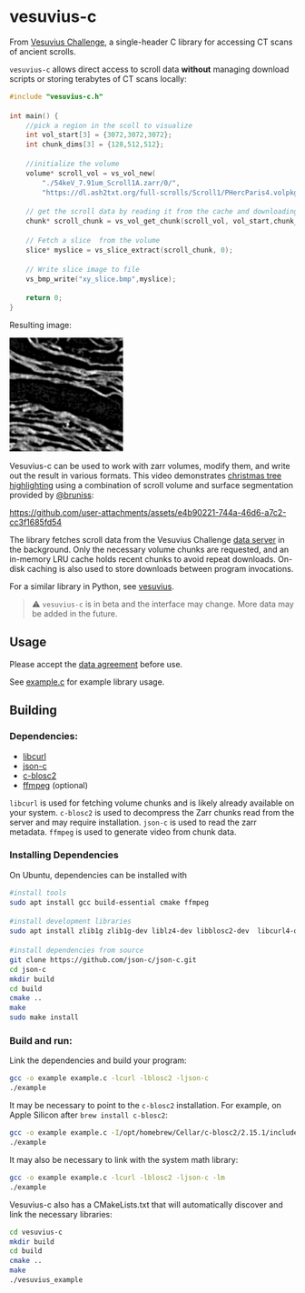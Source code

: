 # vesuvius-c

From [Vesuvius Challenge](https://scrollprize.org), a single-header C library for accessing CT scans of ancient scrolls.

`vesuvius-c` allows direct access to scroll data **without** managing download scripts or storing terabytes of CT scans locally:

```c
#include "vesuvius-c.h"

int main() {
    //pick a region in the scoll to visualize
    int vol_start[3] = {3072,3072,3072};
    int chunk_dims[3] = {128,512,512};
    
    //initialize the volume
    volume* scroll_vol = vs_vol_new(
        "./54keV_7.91um_Scroll1A.zarr/0/",
        "https://dl.ash2txt.org/full-scrolls/Scroll1/PHercParis4.volpkg/volumes_zarr_standardized/54keV_7.91um_Scroll1A.zarr/0/");
    
    // get the scroll data by reading it from the cache and downloading it if necessary
    chunk* scroll_chunk = vs_vol_get_chunk(scroll_vol, vol_start,chunk_dims);

    // Fetch a slice  from the volume
    slice* myslice = vs_slice_extract(scroll_chunk, 0);

    // Write slice image to file
    vs_bmp_write("xy_slice.bmp",myslice);
    
    return 0;
}
```

Resulting image:

<img src="img/sample_image.png" alt="Example scroll data" width="200"/>

Vesuvius-c can be used to work with zarr volumes, modify them, and write out the result in various formats. This video demonstrates [christmas tree highlighting](example2.c#L94) using a combination of scroll volume and surface segmentation provided by [@bruniss](https://github.com/bruniss):

https://github.com/user-attachments/assets/e4b90221-744a-46d6-a7c2-cc3f1685fd54


The library fetches scroll data from the Vesuvius Challenge [data server](https://dl.ash2txt.org) in the background. Only the necessary volume chunks are requested, and an in-memory LRU cache holds recent chunks to avoid repeat downloads. On-disk caching is also used to store downloads between program invocations.

For a similar library in Python, see [vesuvius](https://github.com/ScrollPrize/vesuvius).

> ⚠️ `vesuvius-c` is in beta and the interface may change. More data may be added in the future.

## Usage

Please accept the [data agreement](https://forms.gle/HV1J6dJbmCB2z5QL8) before use.

See [example.c](example.c) for example library usage.

## Building

### Dependencies:

* [libcurl](https://curl.se/libcurl/)
* [json-c](https://json-c.github.io/json-c/)
* [c-blosc2](https://github.com/Blosc/c-blosc2)
* [ffmpeg](https://www.ffmpeg.org/) (optional)

`libcurl` is used for fetching volume chunks and is likely already available on your system. `c-blosc2` is used to decompress the Zarr chunks read from the server and may require installation. `json-c` is used to read the zarr metadata. `ffmpeg` is used to generate video from chunk data.

### Installing Dependencies

On Ubuntu, dependencies can be installed with

```sh
#install tools
sudo apt install gcc build-essential cmake ffmpeg

#install development libraries
sudo apt install zlib1g zlib1g-dev liblz4-dev libblosc2-dev  libcurl4-openssl-dev

#install dependencies from source
git clone https://github.com/json-c/json-c.git
cd json-c
mkdir build
cd build
cmake ..
make
sudo make install
```

### Build and run:

Link the dependencies and build your program:

```sh
gcc -o example example.c -lcurl -lblosc2 -ljson-c
./example
```

It may be necessary to point to the `c-blosc2` installation. For example, on Apple Silicon after `brew install c-blosc2`:

```sh
gcc -o example example.c -I/opt/homebrew/Cellar/c-blosc2/2.15.1/include -L/opt/homebrew/Cellar/c-blosc2/2.15.1/lib -lcurl -lblosc2 -ljson-c
./example
```

It may also be necessary to link with the system math library:

```sh
gcc -o example example.c -lcurl -lblosc2 -ljson-c -lm
./example
```

Vesuvius-c also has a CMakeLists.txt that will automatically discover and link the necessary libraries:

```sh
cd vesuvius-c
mkdir build
cd build
cmake ..
make
./vesuvius_example
```
